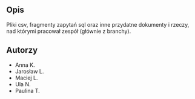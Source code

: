 ## Opis

Pliki csv, fragmenty zapytań sql oraz inne przydatne dokumenty i rzeczy, nad którymi pracował zespół (głównie z branchy).

## Autorzy
* Anna K.
* Jarosław L.
* Maciej L.
* Ula N.
* Paulina T.
